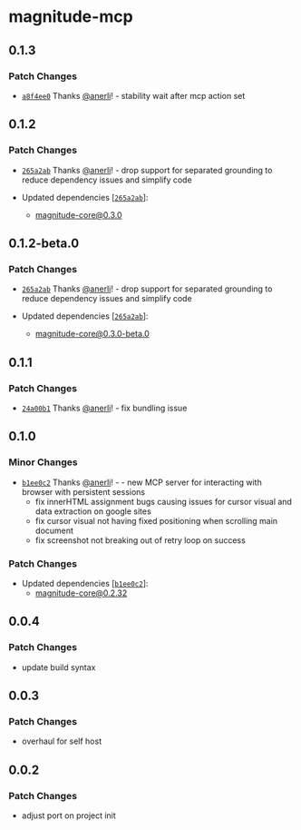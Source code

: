 # magnitude-mcp

## 0.1.3

### Patch Changes

- [`a8f4ee0`](https://github.com/sagekit/magnitude/commit/a8f4ee05b1269c3a2513497f085593d81992969c) Thanks [@anerli](https://github.com/anerli)! - stability wait after mcp action set

## 0.1.2

### Patch Changes

- [`265a2ab`](https://github.com/sagekit/magnitude/commit/265a2ab348ec916f6382d3ad1dfe572b55e33090) Thanks [@anerli](https://github.com/anerli)! - drop support for separated grounding to reduce dependency issues and simplify code

- Updated dependencies [[`265a2ab`](https://github.com/sagekit/magnitude/commit/265a2ab348ec916f6382d3ad1dfe572b55e33090)]:
  - magnitude-core@0.3.0

## 0.1.2-beta.0

### Patch Changes

- [`265a2ab`](https://github.com/sagekit/magnitude/commit/265a2ab348ec916f6382d3ad1dfe572b55e33090) Thanks [@anerli](https://github.com/anerli)! - drop support for separated grounding to reduce dependency issues and simplify code

- Updated dependencies [[`265a2ab`](https://github.com/sagekit/magnitude/commit/265a2ab348ec916f6382d3ad1dfe572b55e33090)]:
  - magnitude-core@0.3.0-beta.0

## 0.1.1

### Patch Changes

- [`24a00b1`](https://github.com/sagekit/magnitude/commit/24a00b1884e18b4ec88f3c591efab732352ab0a1) Thanks [@anerli](https://github.com/anerli)! - fix bundling issue

## 0.1.0

### Minor Changes

- [`b1ee0c2`](https://github.com/sagekit/magnitude/commit/b1ee0c225ee33ac22f96a8c1828d6101921e57fc) Thanks [@anerli](https://github.com/anerli)! - - new MCP server for interacting with browser with persistent sessions
  - fix innerHTML assignment bugs causing issues for cursor visual and data extraction on google sites
  - fix cursor visual not having fixed positioning when scrolling main document
  - fix screenshot not breaking out of retry loop on success

### Patch Changes

- Updated dependencies [[`b1ee0c2`](https://github.com/sagekit/magnitude/commit/b1ee0c225ee33ac22f96a8c1828d6101921e57fc)]:
  - magnitude-core@0.2.32

## 0.0.4

### Patch Changes

- update build syntax

## 0.0.3

### Patch Changes

- overhaul for self host

## 0.0.2

### Patch Changes

- adjust port on project init
